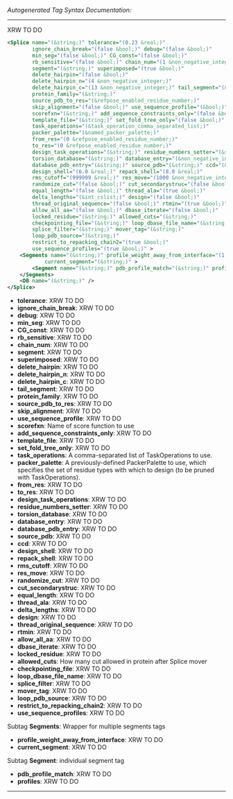 <!-- THIS IS AN AUTOGENERATED FILE: Don't edit it directly, instead change the schema definition in the code itself. -->

_Autogenerated Tag Syntax Documentation:_

---
XRW TO DO

```xml
<Splice name="(&string;)" tolerance="(0.23 &real;)"
        ignore_chain_break="(false &bool;)" debug="(false &bool;)"
        min_seg="(false &bool;)" CG_const="(false &bool;)"
        rb_sensitive="(false &bool;)" chain_num="(1 &non_negative_integer;)"
        segment="(&string;)" superimposed="(true &bool;)"
        delete_hairpin="(false &bool;)"
        delete_hairpin_n="(4 &non_negative_integer;)"
        delete_hairpin_c="(13 &non_negative_integer;)" tail_segment="(&n_or_c;)"
        protein_family="(&string;)"
        source_pdb_to_res="(&refpose_enabled_residue_number;)"
        skip_alignment="(false &bool;)" use_sequence_profile="(&bool;)"
        scorefxn="(&string;)" add_sequence_constraints_only="(false &bool;)"
        template_file="(&string;)" set_fold_tree_only="(false &bool;)"
        task_operations="(&task_operation_comma_separated_list;)"
        packer_palette="(&named_packer_palette;)"
        from_res="(0 &refpose_enabled_residue_number;)"
        to_res="(0 &refpose_enabled_residue_number;)"
        design_task_operations="(&string;)" residue_numbers_setter="(&string;)"
        torsion_database="(&string;)" database_entry="(&non_negative_integer;)"
        database_pdb_entry="(&string;)" source_pdb="(&string;)" ccd="(&bool;)"
        design_shell="(6.0 &real;)" repack_shell="(8.0 &real;)"
        rms_cutoff="(999999 &real;)" res_move="(1000 &non_negative_integer;)"
        randomize_cut="(false &bool;)" cut_secondarystruc="(false &bool;)"
        equal_length="(false &bool;)" thread_ala="(true &bool;)"
        delta_lengths="(&int_cslist;)" design="(false &bool;)"
        thread_original_sequence="(false &bool;)" rtmin="(true &bool;)"
        allow_all_aa="(false &bool;)" dbase_iterate="(false &bool;)"
        locked_residue="(&string;)" allowed_cuts="(&string;)"
        checkpointing_file="(&string;)" loop_dbase_file_name="(&string;)"
        splice_filter="(&string;)" mover_tag="(&string;)"
        loop_pdb_source="(&string;)"
        restrict_to_repacking_chain2="(true &bool;)"
        use_sequence_profiles="(true &bool;)" >
    <Segments name="(&string;)" profile_weight_away_from_interface="(1.0 &real;)"
            current_segment="(&string;)" >
        <Segment name="(&string;)" pdb_profile_match="(&string;)" profiles="(&string;)" />
    </Segments>
    <DB name="(&string;)" />
</Splice>
```

-   **tolerance**: XRW TO DO
-   **ignore_chain_break**: XRW TO DO
-   **debug**: XRW TO DO
-   **min_seg**: XRW TO DO
-   **CG_const**: XRW TO DO
-   **rb_sensitive**: XRW TO DO
-   **chain_num**: XRW TO DO
-   **segment**: XRW TO DO
-   **superimposed**: XRW TO DO
-   **delete_hairpin**: XRW TO DO
-   **delete_hairpin_n**: XRW TO DO
-   **delete_hairpin_c**: XRW TO DO
-   **tail_segment**: XRW TO DO
-   **protein_family**: XRW TO DO
-   **source_pdb_to_res**: XRW TO DO
-   **skip_alignment**: XRW TO DO
-   **use_sequence_profile**: XRW TO DO
-   **scorefxn**: Name of score function to use
-   **add_sequence_constraints_only**: XRW TO DO
-   **template_file**: XRW TO DO
-   **set_fold_tree_only**: XRW TO DO
-   **task_operations**: A comma-separated list of TaskOperations to use.
-   **packer_palette**: A previously-defined PackerPalette to use, which specifies the set of residue types with which to design (to be pruned with TaskOperations).
-   **from_res**: XRW TO DO
-   **to_res**: XRW TO DO
-   **design_task_operations**: XRW TO DO
-   **residue_numbers_setter**: XRW TO DO
-   **torsion_database**: XRW TO DO
-   **database_entry**: XRW TO DO
-   **database_pdb_entry**: XRW TO DO
-   **source_pdb**: XRW TO DO
-   **ccd**: XRW TO DO
-   **design_shell**: XRW TO DO
-   **repack_shell**: XRW TO DO
-   **rms_cutoff**: XRW TO DO
-   **res_move**: XRW TO DO
-   **randomize_cut**: XRW TO DO
-   **cut_secondarystruc**: XRW TO DO
-   **equal_length**: XRW TO DO
-   **thread_ala**: XRW TO DO
-   **delta_lengths**: XRW TO DO
-   **design**: XRW TO DO
-   **thread_original_sequence**: XRW TO DO
-   **rtmin**: XRW TO DO
-   **allow_all_aa**: XRW TO DO
-   **dbase_iterate**: XRW TO DO
-   **locked_residue**: XRW TO DO
-   **allowed_cuts**: How many cut allowed in protein after Splice mover
-   **checkpointing_file**: XRW TO DO
-   **loop_dbase_file_name**: XRW TO DO
-   **splice_filter**: XRW TO DO
-   **mover_tag**: XRW TO DO
-   **loop_pdb_source**: XRW TO DO
-   **restrict_to_repacking_chain2**: XRW TO DO
-   **use_sequence_profiles**: XRW TO DO


Subtag **Segments**:   Wrapper for multiple segments tags

-   **profile_weight_away_from_interface**: XRW TO DO
-   **current_segment**: XRW TO DO


Subtag **Segment**:   individual segment tag

-   **pdb_profile_match**: XRW TO DO
-   **profiles**: XRW TO DO

---
